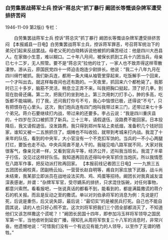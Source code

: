 ### 白劳集罢战蒋军士兵  控诉“蒋总灾”抓丁暴行  阚团长等慨谈杂牌军遭受排挤苦闷

1946-11-09
第2版()
专栏：

　　白劳集罢战蒋军士兵
    控诉“蒋总灾”抓丁暴行
    阚团长等慨谈杂牌军遭受排挤苦闷
    【本报威县一日电】白劳集罢战蒋军士兵，控诉蒋军罪恶，号召蒋军统治下的弟兄们起来反战罢战。母老父死的白晓韩诉说他被抓的痛苦经过：他是四川大邑县人。在家做小生意，难以糊口。二十年八月间，被保长抓到工兵十六团当兵，母亲已七十二岁，无人照管。要不是“蒋总灾”拉他的壮丁，一家人也不致弄得这样零散凄惨。游从云，原国民党四十一师迫击炮连少尉排长。他说：“我二十八年九月在四川绵竹被抓。我们新兵连，都用一条大绳从袖管里穿起来，吃饭解手一个回来，一个才叫出去。就这样每夜间也还有跑的。一天夜里，抓回来六个都枪毙了。我那时已三十多岁，脑筋不灵活，稍息立正弄不来。叫我把胸口挺起，顶了好几拳。到现在肋骨还痛。第二次，把我打的坐到地上。第三次用刺刀打手心，肿的多高，吃饭都不能端碗。打了我，还问我打你亏不亏，我心中恼恨已极，还得说“不亏”，只有把恨存在心里头。这次，我们炮兵连有四门炮叫我带过来三门，还带过来七十多个弟兄。蒋介石要继续打内战，带过来的还要多。李占云说：“我是四川重庆县的，十四岁在汉口被抓顶了新兵。三十三年，请假退伍，没路费不能回家。日本投降后，我又请假退伍，没发路费。我只得到郑州车站上卖纸烟，准备积几个钱好回家，谁知又被一二五旅抓住了。烟摊也不叫收拾，就带到考城来打内战。我混了十来年的队伍，看到的中央军，大小官没有一个不克扣军饷的。当兵的一不小心两腿打烂，要饭也走不动。中央兵简直不是人干的。我碰见咱八路军就不同，大家对我很客气，像亲兄弟一样，又看到官兵平等，经济公开，还叫我当班长。我混了半辈子行伍，没见过这样好队伍。我知道再回去还得叫中央军抓住当炮灰。所以我情愿在八路军作事，把反动派打败再回家。
    【本报前线记者团三日电】一一九旅三五五团团长阚校真，团副杨云灿，一营营长赵自明等，甫自刘家庄放下武器，战斗尚未结束，我某部立即派员在战地设法买肉、鸡、鸡蛋等招待。阚团长对我真诚友谊深表感谢，并谓：“杂牌军军官，受尽嫡系的排挤，只求混住饭碗，对任何事物，都意兴索然。看看报吧，一张说真话的都看不到，能看到的，都是满篇撒谎的蒋介石的机关报。而且是反动之至的撒谎。单以对刘伯承将军的消息为例：先说是打死，后说是重伤，后又说失踪，最后说：“最切实”的是被民兵打死。自己也不能自圆其说，读的人也只好心照不宜。这次刘将军把我们三个团全部都消灭了，不知道他们又该怎样撒这个谎呢？！”阚团长民国十四年，即参加冯玉祥将军领导之国民军第一军，当他收听到延安广播，得知孔从周将军恢复三十八军的消息时，非常兴奋。他遗憾地说：“可惜我们没有一个有远见有能力的人领导，以至作了无谓的牺牲。”
